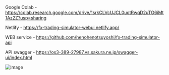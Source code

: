 Google Colab - https://colab.research.google.com/drive/1srkCLVcUJCL0uotRwqD2uTO6iMt1Az2Z?usp=sharing

Netlify - https://fx-trading-simulator-webui.netlify.app/

WEB service - https://github.com/henohenotsuyoshi/fx-trading-simulator-api

API swagger - https://os3-389-27987.vs.sakura.ne.jp/swagger-ui/index.html 


![image](https://github.com/user-attachments/assets/031eb116-521e-46d0-a1a9-abe25b065feb)
